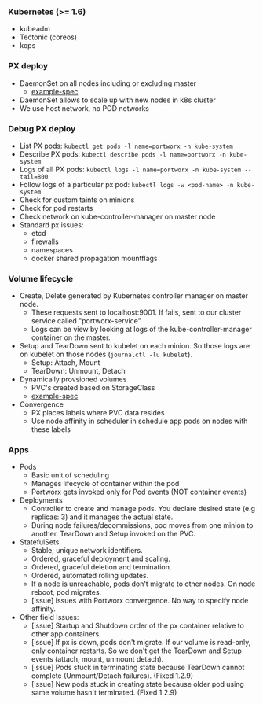 ### Kubernetes (>= 1.6)
* kubeadm
* Tectonic (coreos)
* kops

### PX deploy
* DaemonSet on all nodes including or excluding master
    * [example-spec](http://install.portworx.com/?kvdb=etcd://192.168.33.10:4001&diface=enp0s8&miface=enp0s8&drives=/dev/sdc&cluster=harsh-local)
* DaemonSet allows to scale up with new nodes in k8s cluster
* We use host network, no POD networks

### Debug PX deploy
* List PX pods: `kubectl get pods -l name=portworx -n kube-system`
* Describe PX pods: `kubectl describe pods -l name=portworx -n kube-system`
* Logs of all PX pods: `kubectl logs -l name=portworx -n kube-system --tail=800`
* Follow logs of a particular px pod: `kubectl logs -w <pod-name> -n kube-system`
* Check for custom taints on minions
* Check for pod restarts
* Check network on kube-controller-manager on master node
* Standard px issues:
    * etcd
    * firewalls
    * namespaces
    * docker shared propagation mountflags

### Volume lifecycle
* Create, Delete generated by Kubernetes controller manager on master node.
    * These requests sent to localhost:9001. If fails, sent to our cluster service called "portworx-service"
    * Logs can be view by looking at logs of the kube-controller-manager container on the master.
* Setup and TearDown sent to kubelet on each minion. So those logs are on kubelet on those nodes (`journalctl -lu kubelet`).
    * Setup: Attach, Mount
    * TearDown: Unmount, Detach
* Dynamically provsioned volumes
    * PVC's created based on StorageClass
    * [example-spec](https://raw.githubusercontent.com/harsh-px/k8s-utils/master/scripts/mysql/px-mysql.yaml)
* Convergence
    * PX places labels where PVC data resides
    * Use node affinity in scheduler in schedule app pods on nodes with these labels

### Apps
* Pods
    * Basic unit of scheduling
    * Manages lifecycle of container within the pod
    * Portworx gets invoked only for Pod events (NOT container events)
* Deployments
    * Controller to create and manage pods. You declare desired state (e.g replicas: 3) and it manages the actual state.
    * During node failures/decommissions, pod moves from one minion to another. TearDown and Setup invoked on the PVC.
* StatefulSets
    * Stable, unique network identifiers.
    * Ordered, graceful deployment and scaling.
    * Ordered, graceful deletion and termination.
    * Ordered, automated rolling updates.
    * If a node is unreachable, pods don't migrate to other nodes. On node reboot, pod migrates.
    * [issue] Issues with Portworx convergence. No way to specify node affinity.
* Other field Issues:
    * [issue] Startup and Shutdown order of the px container relative to other app containers.
    * [issue] If px is down, pods don't migrate. If our volume is read-only, only container restarts. So we don't get the TearDown and Setup events (attach, mount, unmount detach).
    * [issue] Pods stuck in terminating state because TearDown cannot complete (Unmount/Detach failures). (Fixed 1.2.9)
    * [issue] New pods stuck in creating state because older pod using same volume hasn't terminated. (Fixed 1.2.9)
   